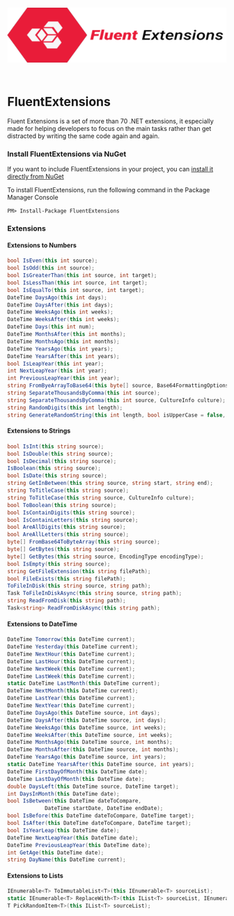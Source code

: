 <p  align="center">
  <a href="https://github.com/D-Diyare/FluentExtensions">
    <img alt="FluentExtensions" width="600" heigth="100" src="https://github.com/D-Diyare/FluentExtensions/blob/master/docs/FluentExtensionsLogo.png">
  </a>
</p >
<br/>

# FluentExtensions
Fluent Extensions is a set of more than 70 .NET extensions, it especially made for helping developers to focus on the main tasks rather than get distracted by writing the same code again and again.

### Install FluentExtensions via NuGet

If you want to include FluentExtensions in your project, you can [install it directly from NuGet](https://www.nuget.org/packages/FluentExtensions)

To install FluentExtensions, run the following command in the Package Manager Console

```
PM> Install-Package FluentExtensions
```

### Extensions

#### Extensions to Numbers

```c#
bool IsEven(this int source);
bool IsOdd(this int source);
bool IsGreaterThan(this int source, int target);
bool IsLessThan(this int source, int target);
bool IsEqualTo(this int source, int target);
DateTime DaysAgo(this int days);
DateTime DaysAfter(this int days);
DateTime WeeksAgo(this int weeks);
DateTime WeeksAfter(this int weeks);
DateTime Days(this int num);
DateTime MonthsAfter(this int months);
DateTime MonthsAgo(this int months);
DateTime YearsAgo(this int years);
DateTime YearsAfter(this int years);
bool IsLeapYear(this int year);
int NextLeapYear(this int year);
int PreviousLeapYear(this int year);
string FromByeArrayToBase64(this byte[] source, Base64FormattingOptions options = Base64FormattingOptions.None);
string SeparateThousandsByComma(this int source);
string SeparateThousandsByComma(this int source, CultureInfo culture);
string RandomDigits(this int length);
string GenerateRandomString(this int length, bool isUpperCase = false, bool containNumbers = false);
```

#### Extensions to Strings

```c#
bool IsInt(this string source);
bool IsDouble(this string source);
bool IsDecimal(this string source);
IsBoolean(this string source);
bool IsDate(this string source);
string GetInBetween(this string source, string start, string end);
string ToTitleCase(this string source);
string ToTitleCase(this string source, CultureInfo culture);
bool ToBoolean(this string source);
bool IsContainDigits(this string source);
bool IsContainLetters(this string source);
bool AreAllDigits(this string source);
bool AreAllLetters(this string source);
byte[] FromBase64ToByteArray(this string source);
byte[] GetBytes(this string source);
byte[] GetBytes(this string source, EncodingType encodingType);
bool IsEmpty(this string source);
string GetFileExtension(this string filePath);
bool FileExists(this string filePath);
ToFileInDisk(this string source, string path);
Task ToFileInDiskAsync(this string source, string path);
string ReadFromDisk(this string path);
Task<string> ReadFromDiskAsync(this string path);
```

#### Extensions to DateTime

```c#
DateTime Tomorrow(this DateTime current);
DateTime Yesterday(this DateTime current);
DateTime NextHour(this DateTime current);
DateTime LastHour(this DateTime current);
DateTime NextWeek(this DateTime current);
DateTime LastWeek(this DateTime current);
static DateTime LastMonth(this DateTime current);
DateTime NextMonth(this DateTime current);
DateTime LastYear(this DateTime current);
DateTime NextYear(this DateTime current);
DateTime DaysAgo(this DateTime source, int days);
DateTime DaysAfter(this DateTime source, int days);
DateTime WeeksAgo(this DateTime source, int weeks);
DateTime WeeksAfter(this DateTime source, int weeks);
DateTime MonthsAgo(this DateTime source, int months);
DateTime MonthsAfter(this DateTime source, int months);
DateTime YearsAgo(this DateTime source, int years);
static DateTime YearsAfter(this DateTime source, int years);
DateTime FirstDayOfMonth(this DateTime date);
DateTime LastDayOfMonth(this DateTime date);
double DaysLeft(this DateTime source, DateTime target);
int DaysInMonth(this DateTime date);
bool IsBetween(this DateTime dateToCompare,
            DateTime startDate, DateTime endDate);
bool IsBefore(this DateTime dateToCompare, DateTime target);
bool IsAfter(this DateTime dateToCompare, DateTime target);
bool IsYearLeap(this DateTime date);
DateTime NextLeapYear(this DateTime date);
DateTime PreviousLeapYear(this DateTime date);
int GetAge(this DateTime date);
string DayName(this DateTime current);
```

#### Extensions to Lists

```c#
IEnumerable<T> ToImmutableList<T>(this IEnumerable<T> sourceList);
static IEnumerable<T> ReplaceWith<T>(this IList<T> sourceList, IEnumerable<T> targetList);
T PickRandomItem<T>(this IList<T> sourceList);
```

